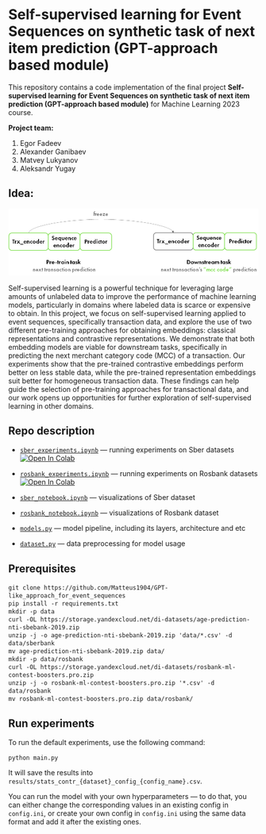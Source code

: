 # Self-supervised learning for Event Sequences on synthetic task of next item prediction (GPT-approach based module)

This repository contains a code implementation of the final project **Self-supervised learning for Event Sequences on synthetic task of next item prediction (GPT-approach based module)** for Machine Learning 2023 course.

__Project team:__

1) Egor Fadeev
2) Alexander Ganibaev
3) Matvey Lukyanov
4) Aleksandr Yugay

## Idea:

![alt text](/pics/transfer.png)

Self-supervised learning is a powerful technique for leveraging large amounts of unlabeled data to improve the performance of machine learning models, particularly in domains where labeled data is scarce or expensive to obtain. In this project, we focus on self-supervised learning applied to event sequences, specifically transaction data, and explore the use of two different pre-training approaches for obtaining embeddings: classical representations and contrastive representations. We demonstrate that both embedding models are viable for downstream tasks, specifically in predicting the next merchant category code (MCC) of a transaction. Our experiments show that the pre-trained contrastive embeddings perform better on less stable data, while the pre-trained representation embeddings suit better for homogeneous transaction data. These findings can help guide the selection of pre-training approaches for transactional data, and our work opens up opportunities for further exploration of self-supervised learning in other domains.

## Repo description

* [`sber_experiments.ipynb`](sber_experiments.ipynb) — running experiments on Sber datasets <a target="_blank" href="https://colab.research.google.com/github/Matteus1904/GPT-like_approach_for_event_sequences/blob/master/sber_experiments.ipynb">
  <img src="https://colab.research.google.com/assets/colab-badge.svg" alt="Open In Colab"/>
</a>

* [`rosbank_experiments.ipynb`](rosbank_experiments.ipynb) — running experiments on Rosbank datasets <a target="_blank" href="https://colab.research.google.com/github/Matteus1904/GPT-like_approach_for_event_sequences/blob/master/rosbank_experiments.ipynb">
  <img src="https://colab.research.google.com/assets/colab-badge.svg" alt="Open In Colab"/>
</a>

* [`sber_notebook.ipynb`](https://github.com/Matteus1904/GPT-like_approach_for_event_sequences/blob/master/eda/sber_notebook.ipynb) — visualizations of Sber dataset

* [`rosbank_notebook.ipynb`](https://github.com/Matteus1904/GPT-like_approach_for_event_sequences/blob/master/eda/rosbank_notebook.ipynb) — visualizations of Rosbank dataset

* [`models.py`](/models.py) — model pipeline, including its layers, architecture and etc

* [`dataset.py`](/dataset.py) — data preprocessing for model usage


## Prerequisites
```commandline
git clone https://github.com/Matteus1904/GPT-like_approach_for_event_sequences
pip install -r requirements.txt
mkdir -p data
curl -OL https://storage.yandexcloud.net/di-datasets/age-prediction-nti-sbebank-2019.zip
unzip -j -o age-prediction-nti-sbebank-2019.zip 'data/*.csv' -d data/sberbank
mv age-prediction-nti-sbebank-2019.zip data/
mkdir -p data/rosbank
curl -OL https://storage.yandexcloud.net/di-datasets/rosbank-ml-contest-boosters.pro.zip
unzip -j -o rosbank-ml-contest-boosters.pro.zip '*.csv' -d data/rosbank
mv rosbank-ml-contest-boosters.pro.zip data/rosbank/
```

## Run experiments
To run the default experiments, use the following command:
```
python main.py
```
It will save the results into `results/stats_contr_{dataset}_config_{config_name}.csv`.

You can run the model with your own hyperparameters — to do that, you can either change the corresponding values in an existing config in `config.ini`, or create your own config in `config.ini` using the same data format and add it after the existing ones.
